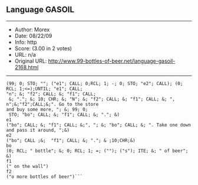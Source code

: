 
## Language GASOIL ##
---
- Author: Morex
- Date: 08/22/09
- Info: http
- Score:  (3.00 in 2 votes)
- URL: n/a
- Original URL: http://www.99-bottles-of-beer.net/language-gasoil-2168.html
---

```main
(99; 0; STO; ""; ("e1"; CALL; 0;RCL; 1; -; 0; STO; "e2"; CALL); (0; RCL; 1;<=);UNTIL; "e1"; CALL;
"n"; &; "f2"; CALL; &; "f1"; CALL;
 &; "."; &; 10; CHR; &; "N"; &; "f2"; CALL; &; "f1"; CALL; &; ", n";&;"f2";CALL;&;". Go to the store
and buy some more, "; &; 99; 0;
 STO; "bo"; CALL; &; "f1"; CALL; &; "."; &)
e1
("bo"; CALL; &; "f1"; CALL; &;", "; &; "bo"; CALL; &; ". Take one down and pass it around, ";&)
e2
("bo"; CALL ;&;  "f1"; CALL; &; "."; & ;10;CHR;&)
bo
(0; RCL; " bottle"; &; 0; RCL; 1; =; (""); ("s"); ITE; &; " of beer"; &)
f1
(" on the wall")
f2
("o more bottles of beer")```